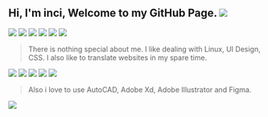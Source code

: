 ## Hi, I'm inci, Welcome to my GitHub Page. ![](https://web.archive.org/web/20090821135814/http://geocities.com/Heartland/Acres/7046/cutecat.gif)
![](https://web.badges.world/badges/operated/fedora_powered.png) ![](https://web.badges.world/badges/programs/linux80x15.png) ![](https://web.badges.world/badges/blogs/pride2.gif) ![](https://web.badges.world/badges/music/radiohead.gif) ![](https://web.badges.world/badges/blogware/hatenadiary.png) ![](https://web.badges.world/badges/food/pepsi.png)
> There is nothing special about me. I like dealing with Linux, UI Design, CSS. I also like to translate websites in my spare time.

![](https://cyber.dabamos.de/88x31/gnu-linux.gif) ![](https://cyber.dabamos.de/88x31/linux-directory.gif) ![](https://cyber.dabamos.de/88x31/microsoft_stop.gif) ![](https://cyber.dabamos.de/88x31/rainbow_bev.gif)
![](https://anlucas.neocities.org/wmp.gif)
> Also i love to use AutoCAD, Adobe Xd, Adobe Illustrator and Figma.

![](https://web.archive.org/web/20090801041229/http://hk.geocities.com/kayansocute/posline-hana.gif)

<a href="34100.carrd.co" rel="links about me"><img src="https://render.cooltext.com/RenderedImage.aspx?Button=nZcwmQZ%2f7rKxKV5uxVO3VA54OOZdDkBl%2ba8t0qoQYMNT5bDtkK1YrEFX9ZopJqrsamXIN9Oa%2fWeLEBPMSnwGuA%3d%3d&MouseOver=0" alt="" /></a> <a href="https://everskies.com/user/sluggishwitch-2518591" rel="ever"><img src="https://render.cooltext.com/RenderedImage.aspx?Button=d%2fyNxMQ3eg6mr%2frV3tN0JtYQPKN%2b8pSYjU%2fki02e3%2bTrDliiRX3wCFb0pGeBB52C9G0HoYexVyouBe7%2fJiXL2Q%3d%3d&MouseOver=0" alt="" /></a> 
